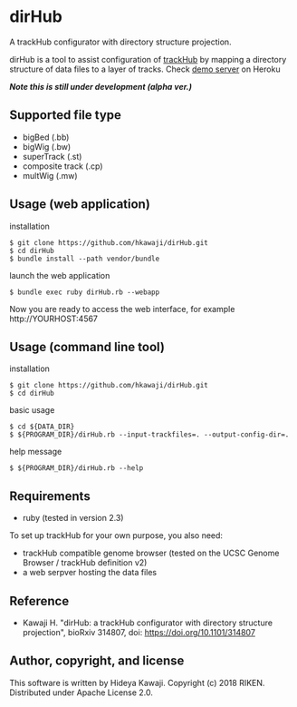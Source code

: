 dirHub
===
A trackHub configurator with directory structure projection.

dirHub is a tool to assist configuration of [trackHub](https://genome.ucsc.edu/goldenpath/help/trackDb/trackDbHub.html) by mapping a directory structure of data files to a layer of tracks. Check [demo server](http://dirHub.herokuapp.com) on Heroku

***Note this is still under development (alpha ver.)***

Supported file type
---

* bigBed (.bb)
* bigWig (.bw)
* superTrack (.st)
* composite track (.cp)
* multWig (.mw)


Usage (web application)
---

installation

```
$ git clone https://github.com/hkawaji/dirHub.git 
$ cd dirHub
$ bundle install --path vendor/bundle
```

launch the web application

```
$ bundle exec ruby dirHub.rb --webapp
```

Now you are ready to access the web interface, for example http://YOURHOST:4567


Usage (command line tool)
---

installation

```
$ git clone https://github.com/hkawaji/dirHub.git 
$ cd dirHub
```


basic usage

```
$ cd ${DATA_DIR}
$ ${PROGRAM_DIR}/dirHub.rb --input-trackfiles=. --output-config-dir=.
```

help message

```
$ ${PROGRAM_DIR}/dirHub.rb --help
```


Requirements
---
* ruby (tested in version 2.3)

To set up trackHub for your own purpose, you also need:

* trackHub compatible genome browser (tested on the UCSC Genome Browser / trackHub definition v2)
* a web serpver hosting the data files


Reference
---
* Kawaji H. "dirHub: a trackHub configurator with directory structure projection", bioRxiv 314807, doi: https://doi.org/10.1101/314807

Author, copyright, and license
---
This software is written by Hideya Kawaji. Copyright (c) 2018 RIKEN.
Distributed under Apache License 2.0.
